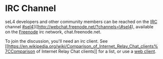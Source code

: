 # IRC Channel


seL4 developers and other community members can be reached on the
[IRC](https://en.wikipedia.org/wiki/Internet_Relay_Chat)
channel
[\#sel4](http://webchat.freenode.net/?channels=#sel4%7C#sel4)]([http://webchat.freenode.net/?channels=\#sel4),
available on the [Freenode](http://www.freenode.net/) irc
network, chat.freenode.net.

To join the discussion, you'll need an irc client. See
\[\[<https://en.wikipedia.org/wiki/Comparison_of_Internet_Relay_Chat_clients%7CComparison>
of Internet Relay Chat clients\]\] for a list, or use a
[web client](http://webchat.freenode.net/?channels=#sel4).
